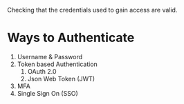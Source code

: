 Checking that the credentials used to gain access are valid.

# Ways to Authenticate
1. Username & Password
2. Token based Authentication
	1. OAuth 2.0
	2. Json Web Token (JWT)
3. MFA
4. Single Sign On (SSO)